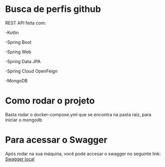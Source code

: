 # Busca de perfis github

REST API feita com:
<p>-Kotlin</p>
<p>-Spring Boot</p>
<p>-Spring Web</p>
<p>-Spring Data JPA</p>
<p>-Spring Cloud OpenFeign</p>
<p>-MongoDB</p>


# Como rodar o projeto

<p>Basta rodar o docker-compose.yml que se encontra na pasta raiz, para iniciar o mongodb</p>

# Para acessar o Swagger

<p>Após rodar na sua máquina, você pode accesar o swagger no seguinte link: <a href="http://localhost:8080/swagger-ui.html">Swagger local</a></p>
